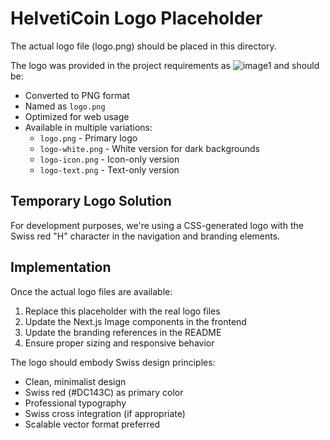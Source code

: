 # HelvetiCoin Logo Placeholder

The actual logo file (logo.png) should be placed in this directory.

The logo was provided in the project requirements as ![image1](image1) and should be:
- Converted to PNG format
- Named as `logo.png`  
- Optimized for web usage
- Available in multiple variations:
  - `logo.png` - Primary logo
  - `logo-white.png` - White version for dark backgrounds
  - `logo-icon.png` - Icon-only version
  - `logo-text.png` - Text-only version

## Temporary Logo Solution

For development purposes, we're using a CSS-generated logo with the Swiss red "H" character in the navigation and branding elements.

## Implementation

Once the actual logo files are available:

1. Replace this placeholder with the real logo files
2. Update the Next.js Image components in the frontend
3. Update the branding references in the README
4. Ensure proper sizing and responsive behavior

The logo should embody Swiss design principles:
- Clean, minimalist design
- Swiss red (#DC143C) as primary color
- Professional typography
- Swiss cross integration (if appropriate)
- Scalable vector format preferred